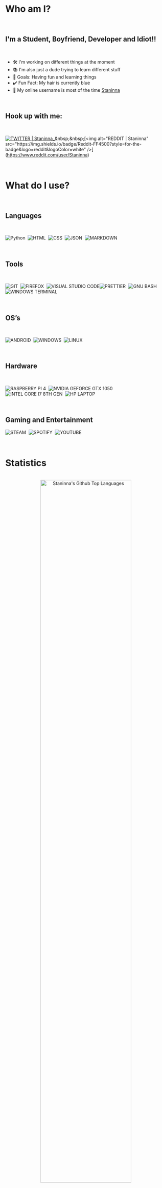 # Who am I?

<br>

## I'm a Student, Boyfriend, Developer and Idiot!!

<br>

-   🛠️ I'm working on different things at the moment
-   📚 I'm also just a dude trying to learn different stuff
-   🥅 Goals: Having fun and learning things
-   ✔️ Fun Fact: My hair is currently blue
-   👤 My online username is most of the time [Staninna](https://staninna.github.io/Staninna/)

<br>

## Hook up with me:

<br>

[<img alt="TWITTER | Staninna_" src="https://img.shields.io/badge/Twitter-00B2FF?style=for-the-badge&logo=twitter&logoColor=white" />](https://twitter.com/Staninna_)&nbsp;&nbsp;[<img alt="REDDIT | Staninna" src="https://img.shields.io/badge/Reddit-FF4500?style=for-the-badge&logo=reddit&logoColor=white" />](https://www.reddit.com/user/Staninna)

<br>

# What do I use?

<br>

## Languages

<br>

<img alt="Python" src="https://img.shields.io/badge/Python-3776AB?style=for-the-badge&logo=python&logoColor=white" />&nbsp;&nbsp;<img alt="HTML" src="https://img.shields.io/badge/HTML5-E34F26?style=for-the-badge&logo=html5&logoColor=white" />&nbsp;&nbsp;<img alt="CSS" src="https://img.shields.io/badge/CSS3-1572B6?style=for-the-badge&logo=css3&logoColor=white" />&nbsp;&nbsp;<img alt="JSON" src="https://img.shields.io/badge/json-5E5C5C?style=for-the-badge&logo=json&logoColor=white" />&nbsp;&nbsp;<img alt="MARKDOWN" src="https://img.shields.io/badge/Markdown-000000?style=for-the-badge&logo=markdown&logoColor=white" />

<br>

## Tools

<br>

<img alt="GIT" src="https://img.shields.io/badge/Git-F05032?style=for-the-badge&logo=git&logoColor=white" />&nbsp;&nbsp;<img alt="FIREFOX" src="https://img.shields.io/badge/Firefox_Browser-FF7139?style=for-the-badge&logo=Firefox-Browser&logoColor=white" />&nbsp;&nbsp;<img alt="VISUAL STUDIO CODE" src="https://img.shields.io/badge/Visual_Studio_Code-0078D4?style=for-the-badge&logo=visual%20studio%20code&logoColor=white" /><img alt="PRETTIER" src="https://img.shields.io/badge/prettier-1A2C34?style=for-the-badge&logo=prettier&logoColor=F7BA3E" />&nbsp;&nbsp;<img alt="GNU BASH" src="https://img.shields.io/badge/GNU%20Bash-4EAA25?style=for-the-badge&logo=GNU%20Bash&logoColor=white" />&nbsp;&nbsp;<img alt="WINDOWS TERMINAL" src="https://img.shields.io/badge/windows%20terminal-4D4D4D?style=for-the-badge&logo=windows%20terminal&logoColor=white" />&nbsp;&nbsp;

<br>

## OS’s

<br>

<img alt="ANDROID" src="https://img.shields.io/badge/Android-3DDC84?style=for-the-badge&logo=android&logoColor=white" />&nbsp;&nbsp;<img alt="WINDOWS" src="https://img.shields.io/badge/Windows-0078D6?style=for-the-badge&logo=windows&logoColor=white" />&nbsp;&nbsp;<img alt="LINUX" src="https://img.shields.io/badge/Linux-FCC624?style=for-the-badge&logo=linux&logoColor=black" />

<br>

## Hardware

<br>

<img alt="RASPBERRY PI 4" src="https://img.shields.io/badge/Raspberry%20Pi-A22846?style=for-the-badge&logo=Raspberry%20Pi&logoColor=white" />&nbsp;&nbsp;<img alt="NVIDIA GEFORCE GTX 1050" src="https://img.shields.io/badge/NVIDIA-GTX1050-76B900?style=for-the-badge&logo=nvidia&logoColor=white" />&nbsp;&nbsp;<img alt="INTEL CORE I7 8TH GEN" src="https://img.shields.io/badge/Intel-Core_i7_8th-0071C5?style=for-the-badge&logo=intel&logoColor=white" />&nbsp;&nbsp;<img alt="HP LAPTOP" src="https://img.shields.io/badge/hp-laptop-0096D6?style=for-the-badge&logo=hp&logoColor=white" />

<br>

## Gaming and Entertainment

<img alt="STEAM" src="https://img.shields.io/badge/Steam-000000?style=for-the-badge&logo=steam&logoColor=white" />&nbsp;&nbsp;<img alt="SPOTIFY" src="https://img.shields.io/badge/Spotify-1ED760?&style=for-the-badge&logo=spotify&logoColor=white" />&nbsp;&nbsp;<img alt="YOUTUBE" src="https://img.shields.io/badge/YouTube-FF0000?style=for-the-badge&logo=youtube&logoColor=white" />&nbsp;&nbsp;<img alt="" src="" />

<br>

# Statistics

<br>

<div align="center">
    <img align="center" width="75%" alt="Staninna's Github Top Languages" src="https://github-readme-stats.vercel.app/api/top-langs/?username=Staninna&show_icon=true&hide_border=true&theme=dark&langs_count=8&layout=compact">
</div>

<br>

<div align="center">
    <img align="center" width="75%"  alt="Staninna's Github Stats" src="https://github-readme-stats.vercel.app/api?username=Staninna&show_icon=true&hide_border=true&theme=dark">
</div>

<br>

<div align="center">
    <img align="center" width="75%"  alt="Staninna's Gitub Stats 2.0" src="https://github-readme-streak-stats.herokuapp.com/?user=staninna&hide_border=true&theme=dark">
</div>
